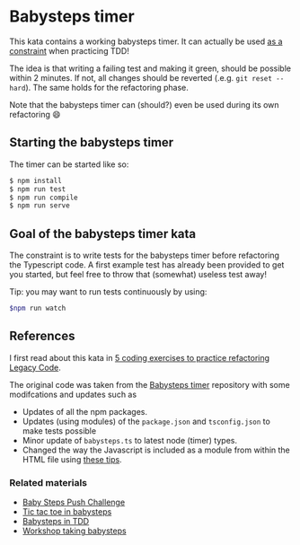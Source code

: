 # Babysteps timer

This kata contains a working babysteps timer. It can actually be used 
[as a constraint](https://kata-log.rocks/baby-steps) when practicing TDD! 

The idea is that writing a failing test and making
it green, should be possible within 2 minutes. If not, all changes should
be reverted (.e.g. `git reset --hard`). The same holds for the refactoring phase.

Note that the babysteps timer can (should?) even be used during its own refactoring 😄

## Starting the babysteps timer

The timer can be started like so:

```bash
$ npm install
$ npm run test
$ npm run compile
$ npm run serve
``` 

## Goal of the babysteps timer kata

The constraint is to write tests for the babysteps timer before refactoring
the Typescript code. A first example test has already been provided to get
you started, but feel free to throw that (somewhat) useless test away!

Tip: you may want to run tests continuously by using:

```bash
$npm run watch
```

## References

I first read about this kata in [5 coding exercises to practice refactoring Legacy Code](https://understandlegacycode.com/blog/5-coding-exercises-to-practice-refactoring-legacy-code/).

The original code was taken from the 
[Babysteps timer](https://github.com/dtanzer/babystepstimer) 
repository with some modifcations and updates such as

- Updates of all the npm packages.
- Updates (using modules) of the `package.json` and `tsconfig.json` to make tests possible
- Minor update of `babysteps.ts` to latest node (timer) types.
- Changed the way the Javascript is included as a module from within the HTML file using
  [these tips](https://stackoverflow.com/questions/69888029/how-to-call-a-function-declared-in-a-javascript-module-type-module-from-an-htm).

 ### Related materials

  - [Baby Steps Push Challenge](http://blog.code-cop.org/2021/09/baby-steps-push-challenge.html)
  - [Tic tac toe in babysteps](https://github.com/ttsui/scsyd-taking-baby-steps-kata#readme)
  - [Babysteps in TDD](https://medium.com/@heaton.cai/baby-steps-in-tdd-7761ad362e34)
  - [Workshop taking babysteps](https://blog.adrianbolboaca.ro/2013/03/taking-baby-steps/)